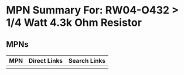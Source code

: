 



# MPN Summary For: RW04-O432 > 1/4 Watt 4.3k Ohm Resistor

## MPNs
  

|MPN|Direct Links|Search Links|
| :--- | :--- | :--- |
||||
